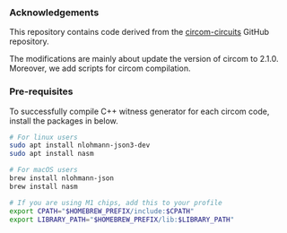 ### Acknowledgements
This repository contains code derived from the [circom-circuits](https://github.com/TrishaDatta/circom-circuits/tree/main) GitHub repository.

The modifications are mainly about update the version of circom to 2.1.0. Moreover, we add scripts for circom compilation.


### Pre-requisites
To successfully compile C++ witness generator for each circom code, install the packages in below.

```bash
# For linux users
sudo apt install nlohmann-json3-dev
sudo apt install nasm

# For macOS users
brew install nlohmann-json
brew install nasm

# If you are using M1 chips, add this to your profile
export CPATH="$HOMEBREW_PREFIX/include:$CPATH"
export LIBRARY_PATH="$HOMEBREW_PREFIX/lib:$LIBRARY_PATH"
```